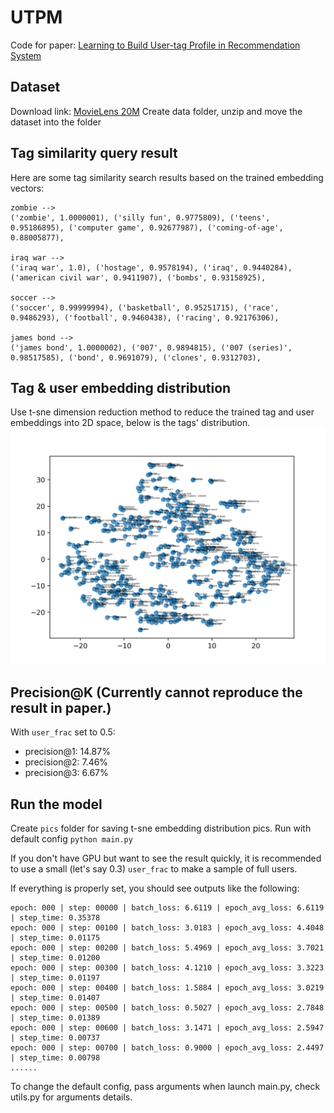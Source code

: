 # UTPM
Code for paper: [Learning to Build User-tag Profile in Recommendation System](https://dl.acm.org/doi/abs/10.1145/3340531.3412719)

## Dataset
Download link: [MovieLens 20M](https://grouplens.org/datasets/movielens/20m/)
Create data folder, unzip and move the dataset into the folder

## Tag similarity query result
Here are some tag similarity search results based on the trained embedding vectors:
```
zombie -->
('zombie', 1.0000001), ('silly fun', 0.9775809), ('teens', 0.95186895), ('computer game', 0.92677987), ('coming-of-age', 0.88005877),

iraq war -->
('iraq war', 1.0), ('hostage', 0.9578194), ('iraq', 0.9440284), ('american civil war', 0.9411907), ('bombs', 0.93158925),

soccer -->
('soccer', 0.99999994), ('basketball', 0.95251715), ('race', 0.9486293), ('football', 0.9460438), ('racing', 0.92176306),

james bond -->
('james bond', 1.0000002), ('007', 0.9894815), ('007 (series)', 0.98517585), ('bond', 0.9691079), ('clones', 0.9312703),
```

## Tag & user embedding distribution
Use t-sne dimension reduction method to reduce the trained tag and user embeddings into 2D space, below is the tags' distribution.
![tags](pics/tags.png)

## Precision@K (Currently cannot reproduce the result in paper.)
With `user_frac` set to 0.5:
* precision@1: 14.87%
* precision@2: 7.46%
* precision@3: 6.67%

## Run the model
Create `pics` folder for saving t-sne embedding distribution pics. Run with default config `python main.py`

If you don't have GPU but want to see the result quickly, it is recommended to use a small (let's say 0.3) `user_frac` to make a sample of full users.

If everything is properly set, you should see outputs like the following:

```
epoch: 000 | step: 00000 | batch_loss: 6.6119 | epoch_avg_loss: 6.6119 | step_time: 0.35378
epoch: 000 | step: 00100 | batch_loss: 3.0183 | epoch_avg_loss: 4.4048 | step_time: 0.01175
epoch: 000 | step: 00200 | batch_loss: 5.4969 | epoch_avg_loss: 3.7021 | step_time: 0.01200
epoch: 000 | step: 00300 | batch_loss: 4.1210 | epoch_avg_loss: 3.3223 | step_time: 0.01197
epoch: 000 | step: 00400 | batch_loss: 1.5884 | epoch_avg_loss: 3.0219 | step_time: 0.01407
epoch: 000 | step: 00500 | batch_loss: 0.5027 | epoch_avg_loss: 2.7848 | step_time: 0.01389
epoch: 000 | step: 00600 | batch_loss: 3.1471 | epoch_avg_loss: 2.5947 | step_time: 0.00737
epoch: 000 | step: 00700 | batch_loss: 0.9000 | epoch_avg_loss: 2.4497 | step_time: 0.00798
......
```

To change the default config, pass arguments when launch main.py, check utils.py for arguments details.

